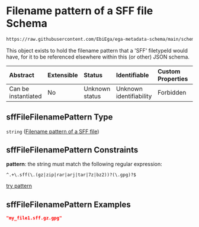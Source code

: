 # Filename pattern of a SFF file Schema

```txt
https://raw.githubusercontent.com/EbiEga/ega-metadata-schema/main/schemas/EGA.common-definitions.json#/definitions/sffFileFilenamePattern
```

This object exists to hold the filename pattern that a 'SFF' filetypeId would have, for it to be referenced elsewhere within this (or other) JSON schema.

| Abstract            | Extensible | Status         | Identifiable            | Custom Properties | Additional Properties | Access Restrictions | Defined In                                                                                           |
| :------------------ | :--------- | :------------- | :---------------------- | :---------------- | :-------------------- | :------------------ | :--------------------------------------------------------------------------------------------------- |
| Can be instantiated | No         | Unknown status | Unknown identifiability | Forbidden         | Allowed               | none                | [EGA.common-definitions.json\*](../../../schemas/EGA.common-definitions.json "open original schema") |

## sffFileFilenamePattern Type

`string` ([Filename pattern of a SFF file](ega-12-definitions-filename-pattern-of-a-sff-file.md))

## sffFileFilenamePattern Constraints

**pattern**: the string must match the following regular expression:&#x20;

```regexp
^.+\.sff(\.(gz|zip|rar|arj|tar|7z|bz2))?(\.gpg)?$
```

[try pattern](https://regexr.com/?expression=%5E.%2B%5C.sff\(%5C.\(gz%7Czip%7Crar%7Carj%7Ctar%7C7z%7Cbz2\)\)%3F\(%5C.gpg\)%3F%24 "try regular expression with regexr.com")

## sffFileFilenamePattern Examples

```json
"my_file1.sff.gz.gpg"
```

